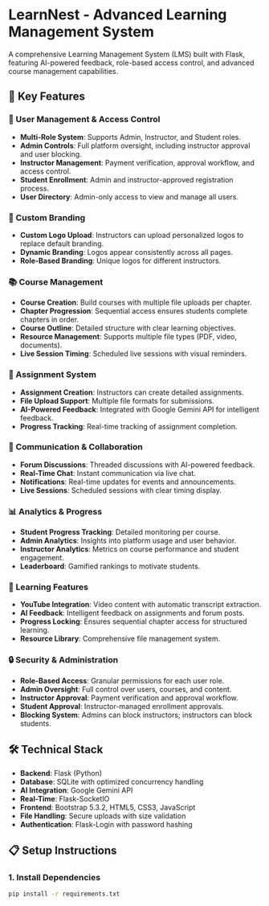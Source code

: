 # LearnNest - Advanced Learning Management System

A comprehensive Learning Management System (LMS) built with Flask, featuring AI-powered feedback, role-based access control, and advanced course management capabilities.

## 🚀 Key Features

### 👥 User Management & Access Control
- **Multi-Role System**: Supports Admin, Instructor, and Student roles.
- **Admin Controls**: Full platform oversight, including instructor approval and user blocking.
- **Instructor Management**: Payment verification, approval workflow, and access control.
- **Student Enrollment**: Admin and instructor-approved registration process.
- **User Directory**: Admin-only access to view and manage all users.

### 🎨 Custom Branding
- **Custom Logo Upload**: Instructors can upload personalized logos to replace default branding.
- **Dynamic Branding**: Logos appear consistently across all pages.
- **Role-Based Branding**: Unique logos for different instructors.

### 📚 Course Management
- **Course Creation**: Build courses with multiple file uploads per chapter.
- **Chapter Progression**: Sequential access ensures students complete chapters in order.
- **Course Outline**: Detailed structure with clear learning objectives.
- **Resource Management**: Supports multiple file types (PDF, video, documents).
- **Live Session Timing**: Scheduled live sessions with visual reminders.

### 📝 Assignment System
- **Assignment Creation**: Instructors can create detailed assignments.
- **File Upload Support**: Multiple file formats for submissions.
- **AI-Powered Feedback**: Integrated with Google Gemini API for intelligent feedback.
- **Progress Tracking**: Real-time tracking of assignment completion.

### 💬 Communication & Collaboration
- **Forum Discussions**: Threaded discussions with AI-powered feedback.
- **Real-Time Chat**: Instant communication via live chat.
- **Notifications**: Real-time updates for events and announcements.
- **Live Sessions**: Scheduled sessions with clear timing display.

### 📊 Analytics & Progress
- **Student Progress Tracking**: Detailed monitoring per course.
- **Admin Analytics**: Insights into platform usage and user behavior.
- **Instructor Analytics**: Metrics on course performance and student engagement.
- **Leaderboard**: Gamified rankings to motivate students.

### 🎯 Learning Features
- **YouTube Integration**: Video content with automatic transcript extraction.
- **AI Feedback**: Intelligent feedback on assignments and forum posts.
- **Progress Locking**: Ensures sequential chapter access for structured learning.
- **Resource Library**: Comprehensive file management system.

### 🔒 Security & Administration
- **Role-Based Access**: Granular permissions for each user role.
- **Admin Oversight**: Full control over users, courses, and content.
- **Instructor Approval**: Payment verification and approval workflow.
- **Student Approval**: Instructor-managed enrollment approvals.
- **Blocking System**: Admins can block instructors; instructors can block students.

## 🛠️ Technical Stack
- **Backend**: Flask (Python)
- **Database**: SQLite with optimized concurrency handling
- **AI Integration**: Google Gemini API
- **Real-Time**: Flask-SocketIO
- **Frontend**: Bootstrap 5.3.2, HTML5, CSS3, JavaScript
- **File Handling**: Secure uploads with size validation
- **Authentication**: Flask-Login with password hashing

## 📋 Setup Instructions

### 1. Install Dependencies
```bash
pip install -r requirements.txt
